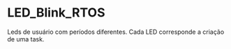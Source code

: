 # LED_Blink_RTOS
Leds de usuário com períodos diferentes. Cada LED corresponde a criação de uma task.
